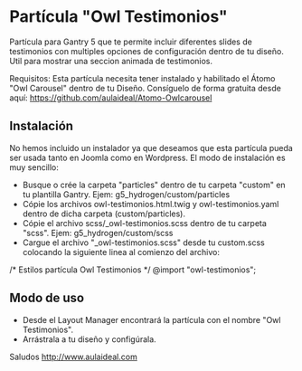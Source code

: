 # Partícula "Owl Testimonios"
Partícula para Gantry 5 que te permite incluir diferentes slides de testimonios con multiples opciones de configuración dentro de tu diseño. 
Util para mostrar una seccion animada de testimonios.

Requisitos:
Esta partícula necesita tener instalado y habilitado el Átomo "Owl Carousel" dentro de tu Diseño. Consíguelo de forma gratuita desde aquí:
https://github.com/aulaideal/Atomo-Owlcarousel

Instalación
-----------
No hemos incluido un instalador ya que deseamos que esta partícula pueda ser usada tanto en Joomla como en Wordpress. 
El modo de instalación es muy sencillo:

+ Busque o crée la carpeta "particles" dentro de tu carpeta "custom" en tu plantilla Gantry. Ejem: g5_hydrogen/custom/particles
+ Cópie los archivos owl-testimonios.html.twig y owl-testimonios.yaml dentro de dicha carpeta (custom/particles).
+ Cópie el archivo scss/_owl-testimonios.scss dentro de tu carpeta "scss". Ejem: g5_hydrogen/custom/scss
+ Cargue el archivo "_owl-testimonios.scss" desde tu custom.scss colocando la siguiente linea al comienzo del archivo: 

/* Estilos partícula Owl Testimonios */
 @import "owl-testimonios";


Modo de uso
-----------
+ Desde el Layout Manager encontrará la partícula con el nombre "Owl Testimonios". 
+ Arrástrala a tu  diseño y configúrala.

Saludos
http://www.aulaideal.com

